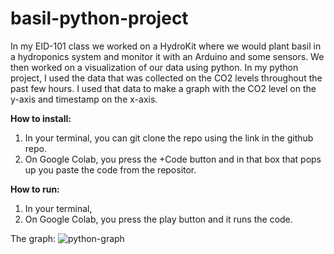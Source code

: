 # basil-python-project
In my EID-101 class we worked on a HydroKit where we would plant basil in a hydroponics system and monitor it with an Arduino and some sensors. We then worked on a visualization of our data using python. In my python project, I used the data that was collected on the CO2 levels throughout the past few hours. I used that data to make a graph with the CO2 level on the y-axis and timestamp on the x-axis.

**How to install:**
1. In your terminal, you can git clone the repo using the link in the github repo.
2. On Google Colab, you press the +Code button and in that box that pops up you paste the code from the repositor.

**How to run:** 
1. In your terminal, 
2. On Google Colab, you press the play button and it runs the code.

The graph:
![python-graph](https://cdn.discordapp.com/attachments/707712181323432036/788937015931437076/unknown.png)
